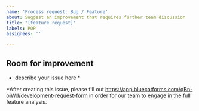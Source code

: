 ```yaml
---
name: 'Process request: Bug / Feature'
about: Suggest an improvement that requires further team discussion
title: "[feature request]"
labels: POP
assignees: ''

---
```


## Room for improvement
* describe your issue here *

*After creating this issue, please fill out https://app.bluecatforms.com/qBn-oiWd/development-request-form in order for our team to engage in the full feature analysis.
